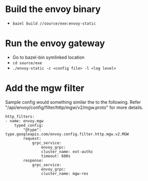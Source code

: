 # Build the envoy binary
- `bazel build //source/exe:envoy-static`

# Run the envoy gateway
- Go to bazel-bin symlinked location
- `cd source/exe`
- `./envoy-static -c <config file> -l <log level>`

# Add the mgw filter

Sample config would something similar the to the following. Refer "<envoy repo>/api/envoy/config/filter/http/mgw/v2/mgw.proto" for more details.
```
http_filters:
- name: envoy.mgw
    typed_config:
        "@type": type.googleapis.com/envoy.config.filter.http.mgw.v2.MGW
        request:
            grpc_service:
                envoy_grpc:
                cluster_name: ext-authz 
                timeout: 600s
        response:
            grpc_service:
                envoy_grpc:
                cluster_name: mgw-res
```
